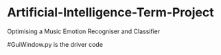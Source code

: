 # Artificial-Intelligence-Term-Project
Optimising a Music Emotion Recogniser and Classifier

#GuiWindow.py is the driver code
